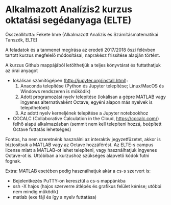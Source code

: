# Alkalmazott Analízis2 kurzus oktatási segédanyaga (ELTE)

Összeállította: Fekete Imre (Alkalmazott Analízis és Számításmatematikai Tanszék, ELTE) 
<br>

A feladatok és a tanmenet megírása az eredeti 2017/2018 őszi félévben tartott kurzus megfelelő módosításai, naprakész frissítése alapján történt.  

A kurzus Github mappájából letölthetjük a teljes könyvtárat és futtathatjuk az órai anyagot
+ lokálisan számítógépen 
(http://jupyter.org/install.html):
  1) Anaconda telepítése (Python és Jupyter telepítése; Linux/MacOS és Windows rendszeren is működik)
  2) Adott programozási nyelv telepítése (lokálisan a gépre MATLAB vagy ingyenes alternatívaként Octave; egyéni alapon más nyelvek is telepíthetőek)
  3) Az adott nyelv kerneljének telepítése a Jupyter notebookhoz
+ COCALC (Collaborative Calculation in the Cloud, https://cocalc.com/) felhő alapú alkalmazásban (semmit nem kell telepíteni hozzá, beépített Octave futtatás lehetséges)

Fontos, ha nem szeretnénk használni az interaktív jegyzetfüzetet, akkor is biztosítsuk a MATLAB vagy az Octave hozzáférést. Az ELTE-s campus license miatt a MATLAB-ot lehet telepíteni, vagy használhatjuk ingyenes Octave-ot is. Uttóbiban a kurzushoz szükséges alapvető kódok futni fognak. 

Extra: MATLAB esetében pedig használhatjuk akár a cs-s szervert is:
+ Bejelentkezés PuTTY-on keresztül a cs-s mappánkba
+ ssh -X hajos (hajos szerverre átlépés és grafikus felület kérése; utóbbi nem mindig működik)
+ matlab (exe fájl és így a nyelv futtatása)


